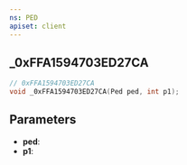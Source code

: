 ```yaml
---
ns: PED
apiset: client
---
```

## _0xFFA1594703ED27CA

```c
// 0xFFA1594703ED27CA
void _0xFFA1594703ED27CA(Ped ped, int p1);
```


## Parameters
* **ped**:
* **p1**: